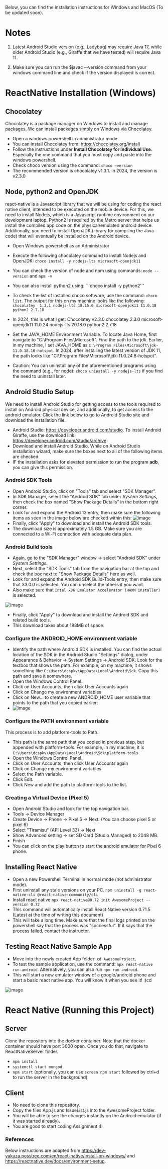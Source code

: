 Below, you can find the installation instructions for Windows and MacOS (To be updated soon).
# Notes
1. Latest Android Studio version (e.g., Ladybug) may require Java 17, while older Android Studio (e.g., Giraffe that we have tested) will require Java 11.

2. Make sure you can run the $javac --version command from your windows command line and check if the version displayed is correct.

# ReactNative Installation (Windows)

## Chocolatey
Chocolatey is a package manager on Windows to install and manage packages. We can install packages simply on Windows via Chocolatey.

* Open a windows powershell in administrator mode.
* You can install Chocolatey from: https://chocolatey.org/install 
* Follow the instructions under **Install Chocolatey for Individual Use**. Especially the one command that you must copy and paste into the windows powershell.
* Check choco version using the command: ```choco –version```
* The recommended version is chocolatey v1.3.1. In 2024, the version is v2.3.0

## Node, python2 and OpenJDK

react-native is a Javascript library that we will be using for coding the react native client, intended to be executed on the mobile device. For this, we need to install Nodejs, which is a Javascript runtime environment on our development laptop. Python2 is required by the Metro server that helps us install the compiled app code on the physical/emulated android device. Additionally, you need to install OpenJDK (library for compiling the Java code) that will eventually be installed on the Android device.

* Open Windows powershell as an Administrator
* Execute the following chocolatey command to install Nodejs and OpenJDK: ```choco install -y nodejs-lts microsoft-openjdk11```
* You can check the version of node and npm using commands: ```node --version``` and ```npm -v```
* You can also install python2 using: ```choco install -y python2'''
* To check the list of installed choco software, use the command: ```choco list```. The output for this on my machine looks like the following: ```
chocolatey  1.3.1
nodejs-lts 18.15.0
microsoft-openjdk11 11.0.18
python2 2.7.18```
* In 2024, this is what I get:
Chocolatey v2.3.0
chocolatey 2.3.0
microsoft-openjdk11 11.0.24
nodejs-lts 20.18.0
python2 2.7.18

* Set the JAVA_HOME Environment Variable. To locate Java Home, first navigate to "C:\Program Files\Microsoft\". Find the path to the jdk. Earlier, in my machine, I set JAVA_HOME as ```C:\Program Files\Microsoft\jdk-11.0.18.10-hotspot```. In 2024, after installing the latest version of JDK 11, the path looks like "C:\Program Files\Microsoft\jdk-11.0.24.8-hotspot".
* Caution: You can uninstall any of the aforementioned programs using the command (e.g., for node): ```choco uninstall -y nodejs-lts``` if you find the need to uninstall later.


## Android Studio Setup
We need to install Android Studio for getting access to the tools required to install on Android physical device, and additionally, to get access to the android emulator. Click the link below to go to Android Studio site and download the installation file.

* Android Studio: https://developer.android.com/studio. To install Android Giraffe, use the download link: https://developer.android.com/studio/archive
* Download and install Android Studio. While on Android Studio installation wizard, make sure the boxes next to all of the following items are checked:
* IF the installation asks for elevated permission to run the program **adb**, you can give this permission. 


### Android SDK Tools
* Open Android Studio, click on "Tools" tab and select "SDK Manager".
* In SDK Manager, select the "Android SDK" tab under *System Settings*, then check the box named "Show Package Details" in the bottom right corner.
* Look for and expand the Android 13 entry, then make sure the following items as seen in the image below are checked within this:
![image](https://user-images.githubusercontent.com/16555135/228753652-f80e362b-55e8-4417-9cea-51b81b397e05.png)
* Finally, click "Apply" to download and install the Android SDK tools.
* The download size is approximately 1.5 GB. Make sure you are connected to a Wi-Fi connection with adequate data plan.

### Android Build tools
* Again, go to the "SDK Manager" window -> select "Android SDK" under *System Settings*.
* Next, select the "SDK Tools" tab from the navigation bar at the top and check the box next to "Show Package Details" here as well.
* Look for and expand the Android SDK Build-Tools entry, then make sure that 33.0.0 is selected. You can unselect the others if you want.
* Also make sure that ```Intel x86 Emulator Accelerator (HAXM installer)``` is selected.

![image](https://user-images.githubusercontent.com/16555135/228755900-312591db-8076-497d-84dd-181c23d022c5.png)


* Finally, click "Apply" to download and install the Android SDK and related build tools.
* This download takes about 188MB of space.



### Configure the ANDROID_HOME environment variable

* Identify the path where Android SDK is installed. You can find the actual location of the SDK in the Android Studio "Settings" dialog, under Appearance & Behavior → System Settings → Android SDK. Look for the textbox that shows the path. For example, on my machine, it shows something like ```C:\Users\dcspkv\AppData\Local\Android\Sdk```. Copy this path and save it somewhere.
* Open the Windows Control Panel.
* Click on User Accounts, then click User Accounts again
* Click on Change my environment variables
* Click on New... to create a new ANDROID_HOME user variable that points to the path that you copied earlier:
* ![image](https://user-images.githubusercontent.com/16555135/197795599-a6262e3d-17d6-47bc-a51a-a04f1d72ad24.png)

### Configure the PATH environment variable
This process is to add platform-tools to Path.
* This path is the same path that you copied in previous step, but appended with platform-tools. For example, in my machine, it is ```C:\Users\dcspkv\AppData\Local\Android\Sdk\platform-tools```
* Open the Windows Control Panel.
* Click on User Accounts, then click User Accounts again
* Click on Change my environment variables
* Select the Path variable.
* Click Edit.
* Click New and add the path to platform-tools to the list.


### Creating a Virtual Device (Pixel 5)
* Open Android Studio and look for the top navigation bar.
* Tools -> Device Manager
* Create Device -> Phone -> Pixel 5 -> Next. (You can choose pixel 5 or pixel 6)
* Select "Tiramisu" (API Level 33) -> Next
* Show Advanced setting -> set SD Card (Studio Managed) to 2048 MB.
* Finish
* You can click on the play button to start the android emulator for Pixel 6 phone.

## Installing React Native
* Open a new Powershell Terminal in normal mode (not administrator mode).
* First uninstall any stale versions on your PC. ```npm uninstall -g react-native-cli @react-native-community/cli```
* Install react native ```npx react-native@0.72 init AwesomeProject --version 0.72```
* This command will automatically install React Native version 0.71.5 (Latest at the time of writing this document)
* This will take a long time. Make sure that the final logs printed on the powershell say that the process was "successful". If it says that the process failed, contact the instructor.

## Testing React Native Sample App
* Move into the newly created App folder: ```cd AwesomeProject```.
* To test the sample application, use the command: ```npx react-native run-android```. Alternatively, you can also run ```npm run android```.
* This will start a new emulator window of a google/android phone and start a basic react native app. You will know it when you see it! :)cd 

![image](https://user-images.githubusercontent.com/16555135/228783852-27fefb82-bb41-4548-ae79-b5de9f649772.png)


# React Native (Running this Project)

## Server
Clone the repository into the docker container. Note that the docker container should have port 3000 open. Once you do that, navigate to ReactNativeServer folder. 
- ```npm install```
- ```systemctl start mongod```
- ```npm start``` (optionally, you can use ```screen npm start``` followed by ctrl+d to run the server in the background)

## Client
* No need to clone this repository.
* Copy the files App.js and IssueList.js into the AwesomeProject folder. 
* You will be able to see the changes instantly on the Android emulator (if it was started already).
* You are good to start coding Assignment 4!

### References
Below instructions are adapted from https://dev-yakuza.posstree.com/en/react-native/install-on-windows/ and https://reactnative.dev/docs/environment-setup.

